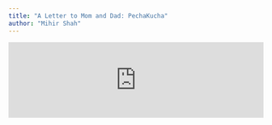 ```yaml
---
title: "A Letter to Mom and Dad: PechaKucha"
author: "Mihir Shah"
---
```

<iframe width="100%" height="auto" src="https://www.youtube.com/embed/hes-BE_IsvQ" frameborder="0" allow="accelerometer; autoplay; encrypted-media; gyroscope; picture-in-picture" allowfullscreen></iframe>
